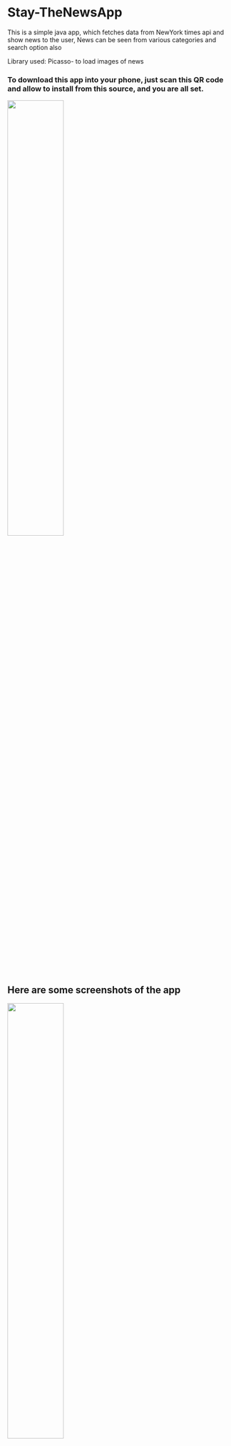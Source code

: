 # Stay-TheNewsApp
This is a simple java app, which fetches data from NewYork times api and show news to the user,
News can be seen from various categories and search option also

Library used: Picasso- to load images of news

### To download this app into your phone, just scan this QR code and allow to install from this source, and you are all set.


<img src = "https://i.ibb.co/Q65WVxx/qr-code.png" width = "50%">



## Here are some screenshots of the app

<img src="https://i.ibb.co/Xk2F4rw/Screenshot-20200930-233311-Stay-1.jpg" width = "50%">
<img src="https://i.ibb.co/JcQGmXC/Screenshot-20200930-233320-Stay-1.jpg" width = "50%">
<img src="https://i.ibb.co/mJfgwNX/Screenshot-20200930-233338-Stay-1.jpg" width = "50%">
